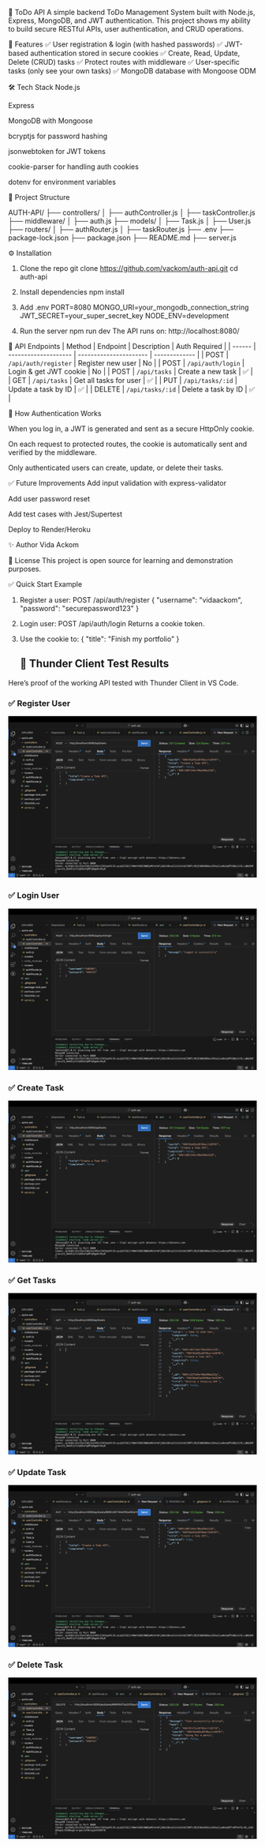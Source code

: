 📌 ToDo API
A simple backend ToDo Management System built with Node.js, Express, MongoDB, and JWT authentication.
This project shows my ability to build secure RESTful APIs, user authentication, and CRUD operations.

🚀 Features
✅ User registration & login (with hashed passwords)
✅ JWT-based authentication stored in secure cookies
✅ Create, Read, Update, Delete (CRUD) tasks
✅ Protect routes with middleware
✅ User-specific tasks (only see your own tasks)
✅ MongoDB database with Mongoose ODM


🛠️ Tech Stack
Node.js

Express

MongoDB with Mongoose

bcryptjs for password hashing

jsonwebtoken for JWT tokens

cookie-parser for handling auth cookies

dotenv for environment variables


📂 Project Structure

AUTH-API/
├── controllers/
│   ├── authController.js
│   ├── taskController.js
├── middleware/
│   ├── auth.js
├── models/
│   ├── Task.js
│   ├── User.js
├── routers/
│   ├── authRouter.js
│   ├── taskRouter.js
├── .env
├── package-lock.json
├── package.json
├── README.md
├── server.js


⚙️ Installation

1. Clone the repo
git clone https://github.com/vackom/auth-api.git
cd auth-api

2. Install dependencies
npm install

3. Add .env
PORT=8080
MONGO_URI=your_mongodb_connection_string
JWT_SECRET=your_super_secret_key
NODE_ENV=development

4. Run the server
npm run dev
The API runs on: http://localhost:8080/


🔑 API Endpoints
| Method | Endpoint             | Description            | Auth Required |
| ------ | -------------------- | ---------------------- | ------------- |
| POST   | `/api/auth/register` | Register new user      | No            |
| POST   | `/api/auth/login`    | Login & get JWT cookie | No            |
| POST   | `/api/tasks`         | Create a new task      | ✅             |
| GET    | `/api/tasks`         | Get all tasks for user | ✅             |
| PUT    | `/api/tasks/:id`     | Update a task by ID    | ✅             |
| DELETE | `/api/tasks/:id`     | Delete a task by ID    | ✅             |


📌 How Authentication Works

When you log in, a JWT is generated and sent as a secure HttpOnly cookie.

On each request to protected routes, the cookie is automatically sent and verified by the middleware.

Only authenticated users can create, update, or delete their tasks.


✅ Future Improvements
Add input validation with express-validator

Add user password reset

Add test cases with Jest/Supertest

Deploy to Render/Heroku


✨ Author
Vida Ackom

📄 License
This project is open source for learning and demonstration purposes.

✅ Quick Start Example
1. Register a user: POST /api/auth/register
    {
    "username": "vidaackom",
    "password": "securepassword123"
    }

2. Login user: POST /api/auth/login
   Returns a cookie token.

3. Use the cookie to:
    {
    "title": "Finish my portfolio"
    }


    ## 📸 Thunder Client Test Results

Here’s proof of the working API tested with Thunder Client in VS Code.

### ✅ Register User
![Register](https://github.com/VACKOM/auth-api/blob/main/scrennshots/create-task.png)

### ✅ Login User
![Login](https://github.com/VACKOM/auth-api/blob/main/screenshots/login.png)

### ✅ Create Task
![Create Task](https://github.com/VACKOM/auth-api/blob/main/screenshots/create-task.png)

### ✅ Get Tasks
![Get Tasks](https://github.com/VACKOM/auth-api/blob/main/screenshots/get-tasks.png)

### ✅ Update Task
![Update Task](https://github.com/VACKOM/auth-api/blob/main/screenshots/update-task.png)

### ✅ Delete Task
![Delete Task](https://github.com/VACKOM/auth-api/blob/main/screenshots/delete-task.png)















